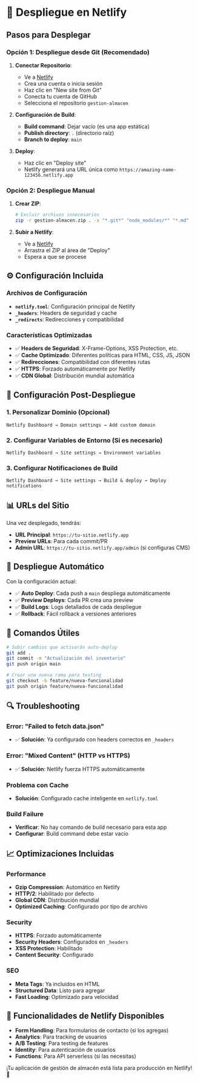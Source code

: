 # 🚀 Despliegue en Netlify

## Pasos para Desplegar

### Opción 1: Despliegue desde Git (Recomendado)

1. **Conectar Repositorio**:
   - Ve a [Netlify](https://netlify.com)
   - Crea una cuenta o inicia sesión
   - Haz clic en "New site from Git"
   - Conecta tu cuenta de GitHub
   - Selecciona el repositorio `gestion-almacen`

2. **Configuración de Build**:
   - **Build command**: Dejar vacío (es una app estática)
   - **Publish directory**: `.` (directorio raíz)
   - **Branch to deploy**: `main`

3. **Deploy**:
   - Haz clic en "Deploy site"
   - Netlify generará una URL única como `https://amazing-name-123456.netlify.app`

### Opción 2: Despliegue Manual

1. **Crear ZIP**:
   ```bash
   # Excluir archivos innecesarios
   zip -r gestion-almacen.zip . -x "*.git*" "node_modules/*" "*.md"
   ```

2. **Subir a Netlify**:
   - Ve a [Netlify](https://netlify.com)
   - Arrastra el ZIP al área de "Deploy"
   - Espera a que se procese

## ⚙️ Configuración Incluida

### Archivos de Configuración

- **`netlify.toml`**: Configuración principal de Netlify
- **`_headers`**: Headers de seguridad y cache
- **`_redirects`**: Redirecciones y compatibilidad

### Características Optimizadas

- ✅ **Headers de Seguridad**: X-Frame-Options, XSS Protection, etc.
- ✅ **Cache Optimizado**: Diferentes políticas para HTML, CSS, JS, JSON
- ✅ **Redirecciones**: Compatibilidad con diferentes rutas
- ✅ **HTTPS**: Forzado automáticamente por Netlify
- ✅ **CDN Global**: Distribución mundial automática

## 🔧 Configuración Post-Despliegue

### 1. Personalizar Dominio (Opcional)
```
Netlify Dashboard → Domain settings → Add custom domain
```

### 2. Configurar Variables de Entorno (Si es necesario)
```
Netlify Dashboard → Site settings → Environment variables
```

### 3. Configurar Notificaciones de Build
```
Netlify Dashboard → Site settings → Build & deploy → Deploy notifications
```

## 📊 URLs del Sitio

Una vez desplegado, tendrás:

- **URL Principal**: `https://tu-sitio.netlify.app`
- **Preview URLs**: Para cada commit/PR
- **Admin URL**: `https://tu-sitio.netlify.app/admin` (si configuras CMS)

## 🔄 Despliegue Automático

Con la configuración actual:

- ✅ **Auto Deploy**: Cada push a `main` despliega automáticamente
- ✅ **Preview Deploys**: Cada PR crea una preview
- ✅ **Build Logs**: Logs detallados de cada despliegue
- ✅ **Rollback**: Fácil rollback a versiones anteriores

## 🚀 Comandos Útiles

```bash
# Subir cambios que activarán auto-deploy
git add .
git commit -m "Actualización del inventario"
git push origin main

# Crear una nueva rama para testing
git checkout -b feature/nueva-funcionalidad
git push origin feature/nueva-funcionalidad
```

## 🔍 Troubleshooting

### Error: "Failed to fetch data.json"
- ✅ **Solución**: Ya configurado con headers correctos en `_headers`

### Error: "Mixed Content" (HTTP vs HTTPS)
- ✅ **Solución**: Netlify fuerza HTTPS automáticamente

### Problema con Cache
- **Solución**: Configurado cache inteligente en `netlify.toml`

### Build Failure
- **Verificar**: No hay comando de build necesario para esta app
- **Configurar**: Build command debe estar vacío

## 📈 Optimizaciones Incluidas

### Performance
- **Gzip Compression**: Automático en Netlify
- **HTTP/2**: Habilitado por defecto
- **Global CDN**: Distribución mundial
- **Optimized Caching**: Configurado por tipo de archivo

### Security
- **HTTPS**: Forzado automáticamente
- **Security Headers**: Configurados en `_headers`
- **XSS Protection**: Habilitado
- **Content Security**: Configurado

### SEO
- **Meta Tags**: Ya incluidos en HTML
- **Structured Data**: Listo para agregar
- **Fast Loading**: Optimizado para velocidad

## 🌟 Funcionalidades de Netlify Disponibles

- **Form Handling**: Para formularios de contacto (si los agregas)
- **Analytics**: Para tracking de usuarios
- **A/B Testing**: Para testing de features
- **Identity**: Para autenticación de usuarios
- **Functions**: Para API serverless (si las necesitas)

¡Tu aplicación de gestión de almacén está lista para producción en Netlify! 🎉
